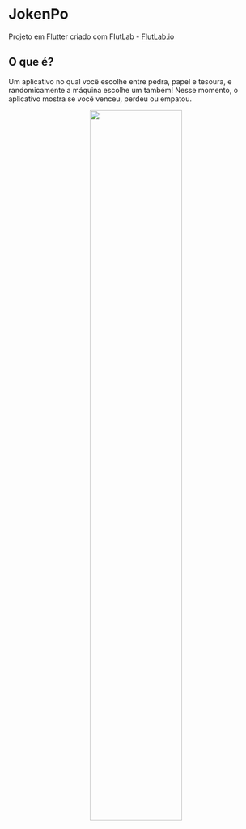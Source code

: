 # JokenPo

Projeto em Flutter criado com FlutLab - [FlutLab.io](https://flutlab.io)

## O que é?
Um aplicativo no qual você escolhe entre pedra, papel e tesoura, e randomicamente a máquina escolhe um também!
Nesse momento, o aplicativo mostra se você venceu, perdeu ou empatou.

<div align="center">
  <img src= "https://github.com/user-attachments/assets/020d7629-d331-4283-a052-279b0b52806e" width="60%">
</div>
